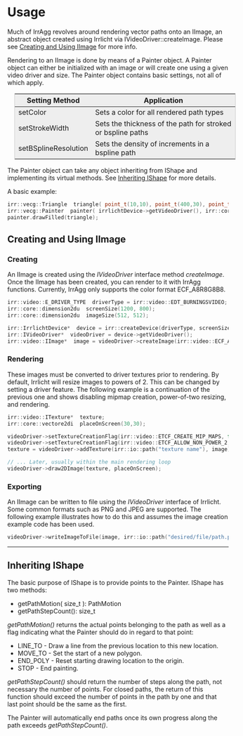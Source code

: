 <style type="text/css">
table {
	border: 1px solid #cccccc;
	background-color: #eeeeee;
	margin: 1em;
}
</style>

# Usage

Much of IrrAgg revolves around rendering vector paths onto an IImage, an abstract object created using Irrlicht via IVideoDriver::createImage. Please see [Creating and Using IImage](#creating-and-using-iimage) for more info.

Rendering to an IImage is done by means of a Painter object. A Painter object can either be initialized with an image or will create one using a given video driver and size. The Painter object contains basic settings, not all of which apply.

Setting Method | Application
---------------|------------
setColor | Sets a color for all rendered path types
setStrokeWidth | Sets the thickness of the path for stroked or bspline paths
setBSplineResolution | Sets the density of increments in a bspline path

The Painter object can take any object inheriting from IShape and implementing its virtual methods. See [Inheriting IShape](#inheriting-ishape) for more details.

A basic example:
```C++
irr::vecg::Triangle  triangle( point_t(10,10), point_t(400,30), point_t(390,450) );
irr::vecg::Painter  painter( irrlichtDevice->getVideoDriver(), irr::core::dimension2du(512,512) );
painter.drawFilled(triangle);
```

## Creating and Using IImage

### Creating

An IImage is created using the *IVideoDriver* interface method *createImage*. Once the IImage has been created, you can render to it with IrrAgg functions. Currently, IrrAgg only supports the color format ECF_A8R8G8B8.

```C++
irr::video::E_DRIVER_TYPE  driverType = irr::video::EDT_BURNINGSVIDEO;
irr::core::dimension2du  screenSize(1200, 800);
irr::core::dimension2du  imageSize(512, 512);

irr::IrrlichtDevice*  device = irr::createDevice(driverType, screenSize);
irr::IVideoDriver*  videoDriver = device->getVideoDriver();
irr::video::IImage*  image = videoDriver->createImage(irr::video::ECF_A8R8G8B8, imageSize);
```

### Rendering

These images must be converted to driver textures prior to rendering. By default, Irrlicht will resize images to powers of 2. This can be changed by setting a driver feature. The following example is a continuation of the previous one and shows disabling mipmap creation, power-of-two resizing, and rendering.
```C++
irr::video::ITexture*  texture;
irr::core::vectore2di  placeOnScreen(30,30);

videoDriver->setTextureCreationFlag(irr::video::ETCF_CREATE_MIP_MAPS, false);
videoDriver->setTextureCreationFlag(irr::video::ETCF_ALLOW_NON_POWER_2, true);
texture = videoDriver->addTexture(irr::io::path("texture name"), image);

// ... Later, usually within the main rendering loop
videoDriver->draw2DImage(texture, placeOnScreen);
```

### Exporting

An IImage can be written to file using the *IVideoDriver* interface of Irrlicht. Some common formats such as PNG and JPEG are supported. The following example illustrates how to do this and assumes the image creation example code has been used.

```C++
videoDriver->writeImageToFile(image, irr::io::path("desired/file/path.png");
```

---

## Inheriting IShape

The basic purpose of IShape is to provide points to the Painter. IShape has two methods:

- getPathMotion( size_t ): PathMotion
- getPathStepCount(): size_t

*getPathMotion()* returns the actual points belonging to the path as well as a flag indicating what the Painter should do in regard to that point:

- LINE_TO - Draw a line from the previous location to this new location.
- MOVE_TO - Set the start of a new polygon.
- END_POLY - Reset starting drawing location to the origin.
- STOP - End painting.

*getPathStepCount()* should return the number of steps along the path, not necessary the number of points. For closed paths, the return of this function should exceed the number of points in the path by one and that last point should be the same as the first.

The Painter will automatically end paths once its own progress along the path exceeds *getPathStepCount()*.

